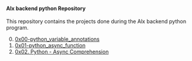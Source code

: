 #### Alx backend python Repository

This repository contains the projects done during the Alx backend python program.

0. [0x00-python_variable_annotations](https://github.com/8srael/alx-interview/tree/master/0x00-python_variable_annotations)
1. [0x01-python_async_function](https://github.com/8srael/alx-interview/tree/master/0x01-python_async_function)
2. [0x02. Python - Async Comprehension](https://github.com/8srael/alx-interview/tree/master/0x02-python_async_comprehension)